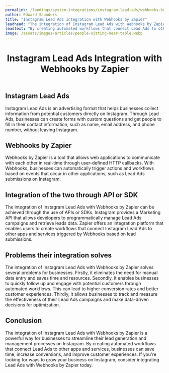 ```yaml
---
permalink: /landings/system-integrations/instagram-lead-ads/webhooks-by-zapier
author: Edward Saunders
title: "Instagram Lead Ads Integration with Webhooks by Zapier"
leadhead: "The integration of Instagram Lead Ads with Webhooks by Zapier is a powerful way for businesses to streamline their lead generation and management processes on Instagram"
leadtext: "By creating automated workflows that connect Lead Ads to other apps and services, businesses can save time, increase conversions, and improve customer experiences. If you're looking for ways to grow your business on Instagram, consider integrating Lead Ads with Webhooks by Zapier today."
image: /assets/images/articles/people-sitting-near-table.webp
---
```

<div class="arttext">	<header>
		<h1>Instagram Lead Ads Integration with Webhooks by Zapier</h1>
	</header>
	<main>
		<section>
			<h2>Instagram Lead Ads</h2>
			<p>Instagram Lead Ads is an advertising format that helps businesses collect information from potential customers directly on Instagram. Through Lead Ads, businesses can create forms with custom questions and get people to fill in their contact information, such as name, email address, and phone number, without leaving Instagram.</p>
		</section>
		<section>
			<h2>Webhooks by Zapier</h2>
			<p>Webhooks by Zapier is a tool that allows web applications to communicate with each other in real-time through user-defined HTTP callbacks. With Webhooks, businesses can automatically trigger actions and workflows based on events that occur in other applications, such as Lead Ads submissions on Instagram.</p>
		</section>
		<section>
			<h2>Integration of the two through API or SDK</h2>
			<p>The integration of Instagram Lead Ads with Webhooks by Zapier can be achieved through the use of APIs or SDKs. Instagram provides a Marketing API that allows developers to programmatically manage Lead Ads campaigns and retrieve leads data. Zapier offers an integration platform that enables users to create workflows that connect Instagram Lead Ads to other apps and services triggered by Webhooks based on lead submissions.</p>
		</section>
		<section>
			<h2>Problems their integration solves</h2>
			<p>The integration of Instagram Lead Ads with Webhooks by Zapier solves several problems for businesses. Firstly, it eliminates the need for manual data entry and saves time and resources. Secondly, it enables businesses to quickly follow up and engage with potential customers through automated workflows. This can lead to higher conversion rates and better customer experiences. Thirdly, it allows businesses to track and measure the effectiveness of their Lead Ads campaigns and make data-driven decisions for optimization.</p>
		</section>
	</main>
	<footer>
		<section>
			<h2>Conclusion</h2>
			<p>The integration of Instagram Lead Ads with Webhooks by Zapier is a powerful way for businesses to streamline their lead generation and management processes on Instagram. By creating automated workflows that connect Lead Ads to other apps and services, businesses can save time, increase conversions, and improve customer experiences. If you're looking for ways to grow your business on Instagram, consider integrating Lead Ads with Webhooks by Zapier today.</p>
		</section>
	</footer>
</div>